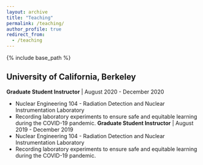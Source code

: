 ```yaml
---
layout: archive
title: "Teaching"
permalink: /teaching/
author_profile: true
redirect_from:
  - /teaching
---
```

{% include base_path %}
## University of California, Berkeley
**Graduate Student Instructor** | August 2020 - December 2020
* Nuclear Engineering 104 - Radiation Detection and Nuclear Instrumentation Laboratory
* Recording laboratory experiments to ensure safe and equitable learning during the COVID-19 pandemic.
**Graduate Student Instructor** | August 2019 - December 2019
* Nuclear Engineering 104 - Radiation Detection and Nuclear Instrumentation Laboratory
* Recording laboratory experiments to ensure safe and equitable learning during the COVID-19 pandemic.
